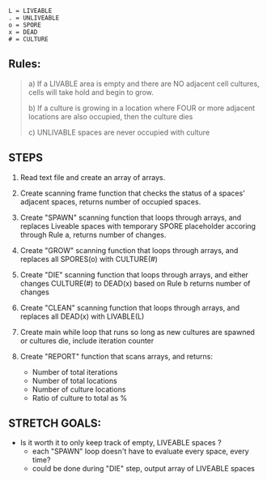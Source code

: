     L = LIVEABLE
    . = UNLIVEABLE
    o = SPORE
    x = DEAD
    # = CULTURE

## Rules:
> a) If a LIVABLE area is empty and there are NO adjacent cell cultures, cells will take hold and begin to grow.
>
> b) If a culture is growing in a location where FOUR or more adjacent
locations are also occupied, then the culture dies
>
> c) UNLIVABLE spaces are never occupied with culture

## STEPS
1. Read text file and create an array of arrays.

1. Create scanning frame function that checks the status of a spaces' adjacent spaces, returns number of occupied spaces.

1. Create "SPAWN" scanning function that loops through arrays, and replaces Liveable spaces with temporary SPORE placeholder accoring through Rule a, returns number of changes.

1. Create "GROW" scanning function that loops through arrays, and replaces all SPORES(o) with CULTURE(#)

1. Create "DIE" scanning function that loops through arrays, and either changes CULTURE(#) to DEAD(x) based on Rule b returns number of changes

1. Create "CLEAN" scanning function that loops through arrays, and replaces all DEAD(x) with LIVABLE(L)

1. Create main while loop that runs so long as new cultures are spawned or cultures die, include iteration counter

1. Create "REPORT" function that scans arrays, and returns:
    - Number of total iterations
    - Number of total locations
    - Number of culture locations
    - Ratio of culture to total as %

## STRETCH GOALS:
- Is it worth it to only keep track of empty, LIVEABLE spaces ? 
    - each "SPAWN" loop doesn't have to evaluate every space, every time?
    - could be done during "DIE" step, output array of LIVEABLE spaces
